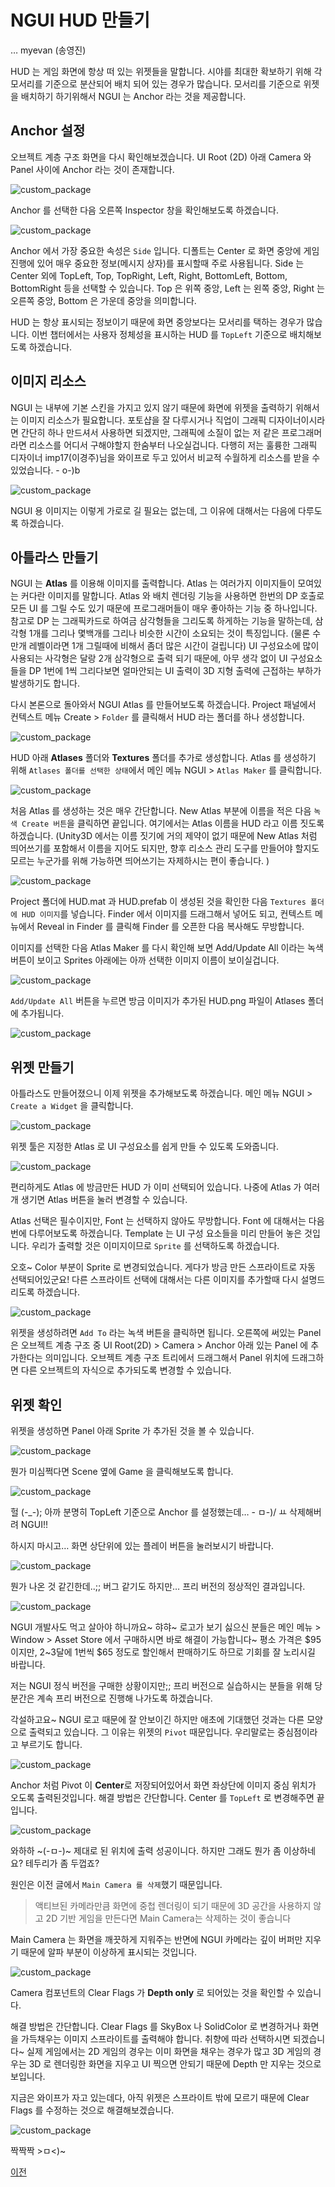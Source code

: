 # NGUI HUD 만들기
… myevan (송영진)

HUD 는 게임 화면에 항상 떠 있는 위젯들을 말합니다. 시야를 최대한 확보하기 위해 각 모서리를 기준으로 분산되어 배치 되어 있는 경우가 많습니다. 모서리를 기준으로 위젯을 배치하기 하기위해서 NGUI 는 Anchor 라는 것을 제공합니다.

## Anchor 설정

오브젝트 계층 구조 화면을 다시 확인해보겠습니다. UI Root (2D) 아래 Camera 와 Panel 사이에 Anchor 라는 것이 존재합니다. 

![custom_package](Images/editor.hierachy.ngui.png?raw=true)

Anchor 를 선택한 다음 오른쪽 Inspector 창을 확인해보도록 하겠습니다.

![custom_package](Images/editor.inspector.ngui.anchor.png?raw=true)

Anchor 에서 가장 중요한 속성은 `Side` 입니다. 디폴트는 Center 로 화면 중앙에 게임 진행에 있어 매우 중요한 정보(메시지 상자)를 표시할때 주로 사용됩니다. Side 는 Center 외에 TopLeft, Top, TopRight, Left, Right, BottomLeft, Bottom, BottomRight 등을 선택할 수 있습니다. Top 은 위쪽 중앙, Left 는 왼쪽 중앙, Right 는 오른쪽 중앙, Bottom 은 가운데 중앙을 의미합니다.

HUD 는 항상 표시되는 정보이기 때문에 화면 중앙보다는 모서리를 택하는 경우가 많습니다. 
이번 챕터에서는 사용자 정체성을 표시하는 HUD 를 `TopLeft` 기준으로 배치해보도록 하겠습니다.

## 이미지 리소스

NGUI 는 내부에 기본 스킨을 가지고 있지 않기 때문에 화면에 위젯을 출력하기 위해서는 이미지 리소스가 필요합니다. 포토샵을 잘 다루시거나 직업이 그래픽 디자이너이시라면 간단히 하나 만드셔서 사용하면 되겠지만, 그래픽에 소질이 없는 저 같은 프로그래머라면 리소스를 어디서 구해야할지 한숨부터 나오실겁니다. 다행히 저는 훌륭한 그래픽 디자이너 imp17(이경주)님을 와이프로 두고 있어서 비교적 수월하게 리소스를 받을 수 있었습니다. - o-)b 

![custom_package](Images/imp17.hud.nameboard.png?raw=true)

NGUI 용 이미지는 이렇게 가로로 길 필요는 없는데, 그 이유에 대해서는 다음에 다루도록 하겠습니다. 


## 아틀라스 만들기

NGUI 는 **Atlas** 를 이용해 이미지를 출력합니다. Atlas 는 여러가지 이미지들이 모여있는 커다란 이미지를 말합니다. Atlas 와 배치 렌더링 기능을 사용하면 한번의 DP 호출로 모든 UI 를 그릴 수도 있기 때문에 프로그래머들이 매우 좋아하는 기능 중 하나입니다. 참고로 DP 는 그래픽카드로 하여금 삼각형들을 그리도록 하게하는 기능을 말하는데, 삼각형 1개를 그리나 몇백개를 그리나 비슷한 시간이 소요되는 것이 특징입니다. (물론 수 만개 레벨이라면 1개 그릴때에 비해서 좀더 많은 시간이 걸립니다) UI 구성요소에 많이 사용되는 사각형은 달랑 2개 삼각형으로 출력 되기 때문에, 아무 생각 없이 UI 구성요소들을 DP 1번에 1씩 그리다보면 얼마안되는 UI 출력이 3D 지형 출력에 근접하는 부하가 발생하기도 합니다. 

다시 본론으로 돌아와서 NGUI Atlas 를 만들어보도록 하겠습니다. Project 패널에서 컨텍스트 메뉴 Create > `Folder` 를 클릭해서 HUD 라는 폴더를 하나 생성합니다.

![custom_package](Images/editor.project.ngui.hud.png?raw=true)

HUD 아래 **Atlases** 폴더와 **Textures** 폴더를 추가로 생성합니다. Atlas 를 생성하기 위해 `Atlases 폴더를 선택한 상태`에서 메인 메뉴 NGUI > `Atlas Maker` 를 클릭합니다. 

![custom_package](Images/editor.menu.ngui.atlas_maker.png?raw=true)

처음 Atlas 를 생성하는 것은 매우 간단합니다. New Atlas 부분에 이름을 적은 다음 `녹색 Create 버튼`을 클릭하면 끝입니다. 여기에서는 Atlas 이름을 HUD 라고 이름 짓도록 하겠습니다. (Unity3D 에서는 이름 짓기에 거의 제약이 없기 때문에 New Atlas 처럼 띄어쓰기를 포함해서 이름을 지어도 되지만, 향후 리소스 관리 도구를 만들어야 할지도 모르는 누군가를 위해 가능하면 띄어쓰기는 자제하시는 편이 좋습니다. )

![custom_package](Images/editor.ngui.atlas_maker.png?raw=true)

Project 폴더에 HUD.mat 과 HUD.prefab 이 생성된 것을 확인한 다음 `Textures 폴더에 HUD 이미지`를 넣습니다. Finder 에서 이미지를 드래그해서 넣어도 되고, 컨텍스트 메뉴에서 Reveal in Finder 를 클릭해 Finder 를 오픈한 다음 복사해도 무방합니다.

이미지를 선택한 다음 Atlas Maker 를 다시 확인해 보면 Add/Update All 이라는 녹색 버튼이 보이고 Sprites 아래에는 아까 선택한 이미지 이름이 보이실겁니다.

![custom_package](Images/editor.ngui.atlas_maker.add.png?raw=true)

`Add/Update All` 버튼을 누르면 방금 이미지가 추가된 HUD.png 파일이 Atlases 폴더에 추가됩니다.

![custom_package](Images/editor.project.hud.atlas.imp17.png?raw=true)


## 위젯 만들기

아틀라스도 만들어졌으니 이제 위젯을 추가해보도록 하겠습니다. 메인 메뉴 NGUI > `Create a Widget` 을 클릭합니다.

![custom_package](Images/editor.menu.ngui.create_a_widget.png?raw=true)

위젯 툴은 지정한 Atlas 로 UI 구성요소를 쉽게 만들 수 있도록 도와줍니다.
 
![custom_package](Images/editor.ngui.widget_tool.png?raw=true)

편리하게도 Atlas 에 방금만든 HUD 가 이미 선택되어 있습니다. 나중에 Atlas 가 여러개 생기면 Atlas 버튼을 눌러 변경할 수 있습니다. 

Atlas 선택은 필수이지만, Font 는 선택하지 않아도 무방합니다. Font 에 대해서는 다음번에 다루어보도록 하겠습니다.
Template 는 UI 구성 요소들을 미리 만들어 놓은 것입니다. 우리가 출력할 것은 이미지이므로 `Sprite` 를 선택하도록 하겠습니다.

오호~ Color 부분이 Sprite 로 변경되었습니다. 게다가 방금 만든 스프라이트로 자동 선택되어있군요! 다른 스프라이트 선택에 대해서는 다른 이미지를 추가할때 다시 설명드리도록 하겠습니다.

![custom_package](Images/editor.ngui.widget_tool.sprite.png?raw=true)

위젯을 생성하려면 `Add To` 라는 녹색 버튼을 클릭하면 됩니다. 오른쪽에 써있는 Panel 은 오브젝트 계층 구조 중 UI Root(2D) > Camera > Anchor 아래 있는 Panel 에 추가한다는 의미입니다. 오브젝트 계층 구조 트리에서 드래그해서 Panel 위치에 드래그하면 다른 오브젝트의 자식으로 추가되도록 변경할 수 있습니다.


## 위젯 확인

위젯을 생성하면 Panel 아래 Sprite 가 추가된 것을 볼 수 있습니다. 

![custom_package](Images/editor.scene.hud.imp17.png?raw=true)

뭔가 미심쩍다면 Scene 옆에 Game 을 클릭해보도록 합니다.

![custom_package](Images/editor.game.hud.imp17.png?raw=true)

헐 (-_-); 아까 분명히 TopLeft 기준으로 Anchor 를 설정했는데… - ㅁ-)/  ㅛ
삭제해버려 NGUI!!

하시지 마시고… 화면 상단위에 있는 플레이 버튼을 눌러보시기 바랍니다.

![custom_package](Images/editor.play-pause-stop.png?raw=true)

뭔가 나온 것 같긴한데..;; 버그 같기도 하지만… 프리 버전의 정상적인 결과입니다.

![custom_package](Images/editor.game.hud.imp17.running.png?raw=true)

NGUI 개발사도 먹고 살아야 하니까요~ 햐햐~ 
로고가 보기 싫으신 분들은 메인 메뉴 > Window > Asset Store 에서 구매하시면 바로 해결이 가능합니다~
평소 가격은 $95 이지만, 2~3달에 1번씩 $65 정도로 할인해서 판매하기도 하므로 기회를 잘 노리시길 바랍니다.

저는 NGUI 정식 버전을 구매한 상황이지만;; 프리 버전으로 실습하시는 분들을 위해 당분간은 계속 프리 버전으로 진행해 나가도록 하겠습니다.

각설하고요~ NGUI 로고 때문에 잘 안보이긴 하지만 애초에 기대했던 것과는 다른 모양으로 출력되고 있습니다.
그 이유는 위젯의 `Pivot` 때문입니다. 우리말로는 중심점이라고 부르기도 합니다.

![custom_package](Images/editor.inspector.ngui.sprite.png?raw=true)

Anchor 처럼 Pivot 이 **Center**로 저장되어있어서 화면 좌상단에 이미지 중심 위치가 오도록 출력된것입니다.
해결 방법은 간단합니다. Center 를 `TopLeft` 로 변경해주면 끝입니다.

![custom_package](Images/editor.game.hud.imp17.pivot.topleft.png?raw=true)

와하하 ~(-ㅁ-)~ 제대로 된 위치에 출력 성공이니다. 하지만 그래도 뭔가 좀 이상하네요? 테두리가 좀 두껍죠?

원인은 이전 글에서 `Main Camera 를 삭제`했기 때문입니다.

> 액티브된 카메라만큼 화면에 중첩 렌더링이 되기 때문에 3D 공간을 사용하지 않고 2D 기반 게임을 만든다면 Main Camera는 삭제하는 것이 좋습니다

Main Camera 는 화면을 깨끗하게 지워주는 반면에 NGUI 카메라는 깊이 버퍼만 지우기 때문에 알파 부분이 이상하게 표시되는 것입니다.

![custom_package](Images/editor.inspector.ngui.camera.png?raw=true)

Camera 컴포넌트의 Clear Flags 가 **Depth only** 로 되어있는 것을 확인할 수 있습니다.

해결 방법은 간단합니다. Clear Flags 를 SkyBox 나 SolidColor 로 변경하거나 화면을 가득채우는 이미지 스프라이트를 출력해야 합니다. 취향에 따라 선택하시면 되겠습니다~ 실제 게임에서는 2D 게임의 경우는 이미 화면을 채우는 경우가 많고 3D 게임의 경우는 3D 로 렌더링한 화면을 지우고 UI 찍으면 안되기 때문에 Depth 만 지우는 것으로 보입니다.

지금은 와이프가 자고 있는데다, 아직 위젯은 스프라이트 밖에 모르기 때문에 Clear Flags 를 수정하는 것으로 해결해보겠습니다.

![custom_package](Images/editor.game.hud.imp17.clean.png?raw=true)

짝짝짝 >ㅁ<)~


[이전](./ngui-tutorial-0.0.0-setup.md)

